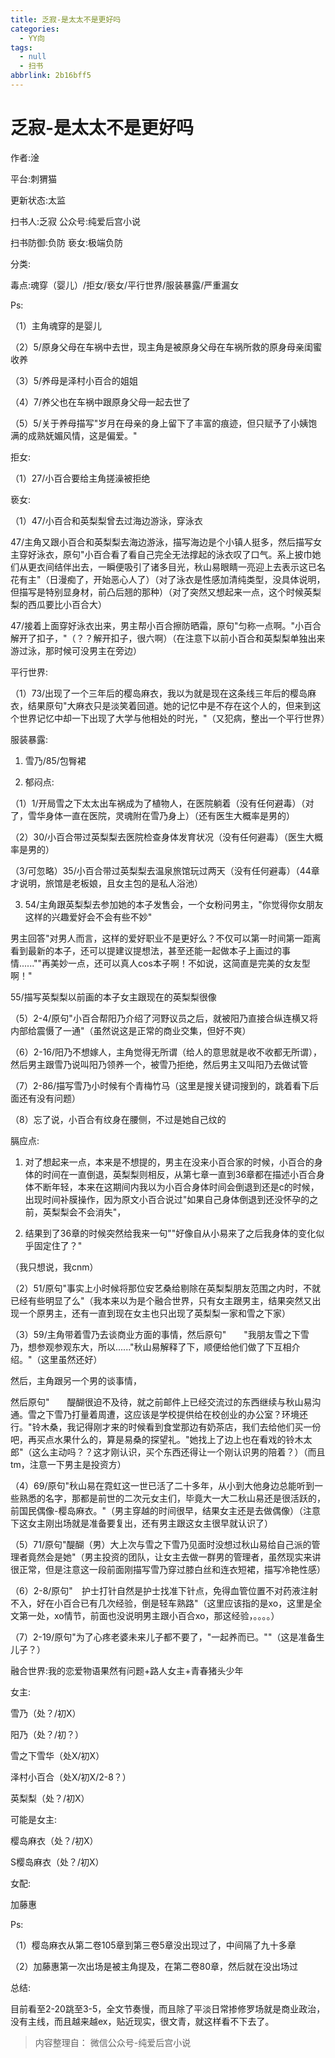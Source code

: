 ```yaml
---
title: 乏寂-是太太不是更好吗
categories:
  - YY向
tags:
  - null
  - 扫书
abbrlink: 2b16bff5
---
```

# 乏寂-是太太不是更好吗
作者:淦

平台:刺猬猫

更新状态:太监

扫书人:乏寂 公众号:纯爱后宫小说

扫书防御:负防 亵女:极端负防

分类:

毒点:魂穿（婴儿）/拒女/亵女/平行世界/服装暴露/严重漏女

Ps:

（1）主角魂穿的是婴儿

（2）5/原身父母在车祸中去世，现主角是被原身父母在车祸所救的原身母亲闺蜜收养

（3）5/养母是泽村小百合的姐姐

（4）7/养父也在车祸中跟原身父母一起去世了

（5）5/关于养母描写"岁月在母亲的身上留下了丰富的痕迹，但只赋予了小姨饱满的成熟妩媚风情，这是偏爱。"

拒女:

（1）27/小百合要给主角搓澡被拒绝

亵女:

（1）47/小百合和英梨梨曾去过海边游泳，穿泳衣

47/主角又跟小百合和英梨梨去海边游泳，描写海边是个小镇人挺多，然后描写女主穿好泳衣，原句"小百合看了看自己完全无法撑起的泳衣叹了口气。系上披巾她们从更衣间结伴出去，一瞬便吸引了诸多目光，秋山易眼睛一亮迎上去表示这已名花有主"（日漫痴了，开始恶心人了）（对了泳衣是性感加清纯类型，没具体说明，但描写是特别显身材，前凸后翘的那种）（对了突然又想起来一点，这个时候英梨梨的西瓜要比小百合大）

47/接着上面穿好泳衣出来，男主帮小百合擦防晒霜，原句"匀称一点啊。"小百合解开了扣子，"（？？解开扣子，很六啊）（在注意下以前小百合和英梨梨单独出来游过泳，那时候可没男主在旁边）

平行世界:

（1）73/出现了一个三年后的樱岛麻衣，我以为就是现在这条线三年后的樱岛麻衣，结果原句"大麻衣只是淡笑着回道。她的记忆中是不存在这个人的，但来到这个世界记忆中却一下出现了大学与他相处的时光，"（又犯病，整出一个平行世界）

服装暴露:

1.  雪乃/85/包臀裙

2.  郁闷点:

（1）1/开局雪之下太太出车祸成为了植物人，在医院躺着（没有任何避毒）（对了，雪华身体一直在医院，灵魂附在雪乃身上）（还有医生大概率是男的）

（2）30/小百合带过英梨梨去医院检查身体发育状况（没有任何避毒）（医生大概率是男的）

（3/可忽略）35/小百合带过英梨梨去温泉旅馆玩过两天（没有任何避毒）（44章才说明，旅馆是老板娘，且女主包的是私人浴池）

3.  54/主角跟英梨梨去参加她的本子发售会，一个女粉问男主，"你觉得你女朋友这样的兴趣爱好会不会有些不妙"

男主回答"对男人而言，这样的爱好职业不是更好么？不仅可以第一时间第一距离看到最新的本子，还可以提建议提想法，甚至还能一起做本子上画过的事情......""再美妙一点，还可以真人cos本子啊！不如说，这简直是完美的女友型啊！"

55/描写英梨梨以前画的本子女主跟现在的英梨梨很像

（5）2-4/原句"小百合帮阳乃介绍了河野议员之后，就被阳乃直接合纵连横又将内部给震慑了一通"（虽然说这是正常的商业交集，但好不爽）

（6）2-16/阳乃不想嫁人，主角觉得无所谓（给人的意思就是收不收都无所谓），然后男主跟雪乃说叫阳乃领养一个，被雪乃拒绝，然后男主又叫阳乃去做试管

（7）2-86/描写雪乃小时候有个青梅竹马（这里是搜关键词搜到的，跳着看下后面还有没有问题）

（8）忘了说，小百合有纹身在腰侧，不过是她自己纹的

膈应点:

1.  对了想起来一点，本来是不想提的，男主在没来小百合家的时候，小百合的身体的时间在一直倒退，英梨梨则相反，从第七章一直到36章都在描述小百合身体不断年轻，本来在这期间内我以为小百合身体时间会倒退到还是c的时候，出现时间补膜操作，因为原文小百合说过"如果自己身体倒退到还没怀孕的之前，英梨梨会不会消失"，

2.  结果到了36章的时候突然给我来一句""好像自从小易来了之后我身体的变化似乎固定住了？"

（我只想说，我cnm）

（2）51/原句"事实上小时候将那位安艺桑给剔除在英梨梨朋友范围之内时，不就已经有些明显了么"（我本来以为是个融合世界，只有女主跟男主，结果突然又出现一个原男主，还有一直到现在女主也只出现了英梨梨一家和雪之下家）

（3）59/主角带着雪乃去谈商业方面的事情，然后原句"　　"我朋友雪之下雪乃，想参观参观东大，所以......"秋山易解释了下，顺便给他们做了下互相介绍。"（这里虽然还好）

然后，主角跟另一个男的谈事情，

然后原句"　　醍醐很迫不及待，就之前邮件上已经交流过的东西继续与秋山易沟通。雪之下雪乃打量着周遭，这应该是学校提供给在校创业的办公室？环境还行。"铃木桑，我记得刚才来的时候看到食堂那边有奶茶店，我们去给他们买一份吧，再买点水果什么的，算是易桑的探望礼。"她找上了边上也在看戏的铃木太郎"（这么主动吗？？这才刚认识，买个东西还得让一个刚认识男的陪着？）（而且tm，注意一下男主是投资方）

（4）69/原句"秋山易在霓虹这一世已活了二十多年，从小到大他身边总能听到一些熟悉的名字，那都是前世的二次元女主们，毕竟大一大二秋山易还是很活跃的，前国民偶像-樱岛麻衣。"（男主穿越的时间很早，结果女主还是去做偶像）（注意下这女主刚出场就是准备要复出，还有男主跟这女主很早就认识了）

（5）71/原句"醍醐（男）大上次与雪之下雪乃见面时没想过秋山易给自己派的管理者竟然会是她"（男主投资的团队，让女主去做一群男的管理者，虽然现实来讲很正常，但是注意这一段前面刚描写雪乃穿过膝白丝和连衣短裙，描写冷艳性感）

（6）2-8/原句"　护士打针自然是护士找准下针点，免得血管位置不对药液注射不入，好在小百合已有几次经验，倒是轻车熟路"（这里应该指的是xo，这里是全文第一处，xo情节，前面也没说明男主跟小百合xo，那这经验，。。。。）

（7）2-19/原句"为了心疼老婆未来儿子都不要了，"一起养而已。""（这是准备生儿子？）

融合世界:我的恋爱物语果然有问题+路人女主+青春猪头少年

女主:

雪乃（处？/初X）

阳乃（处？/初？）

雪之下雪华（处X/初X）

泽村小百合（处X/初X/2-8？）

英梨梨（处？/初X）

可能是女主:

樱岛麻衣（处？/初X）

S樱岛麻衣（处？/初Ⅹ）

女配:

加藤惠

Ps:

（1）樱岛麻衣从第二卷105章到第三卷5章没出现过了，中间隔了九十多章

（2）加藤惠第一次出场是被主角提及，在第二卷80章，然后就在没出场过

总结:

目前看至2-20跳至3-5，全文节奏慢，而且除了平淡日常掺修罗场就是商业政治，没有主线，而且越来越ex，贴近现实，很文青，就这样看不下去了。


> 内容整理自： 微信公众号-纯爱后宫小说